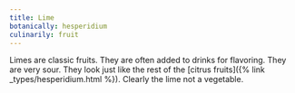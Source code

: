 ```yaml
---
title: Lime
botanically: hesperidium
culinarily: fruit
---
```

Limes are classic fruits. They are often added to drinks for flavoring. They are very sour. They look just like the rest of the [citrus fruits]({% link _types/hesperidium.html %}). Clearly the lime not a vegetable.
